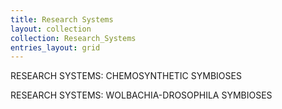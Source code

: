 ```yaml
---
title: Research Systems
layout: collection
collection: Research_Systems
entries_layout: grid
---
```


RESEARCH SYSTEMS: CHEMOSYNTHETIC SYMBIOSES

RESEARCH SYSTEMS: WOLBACHIA-DROSOPHILA SYMBIOSES

